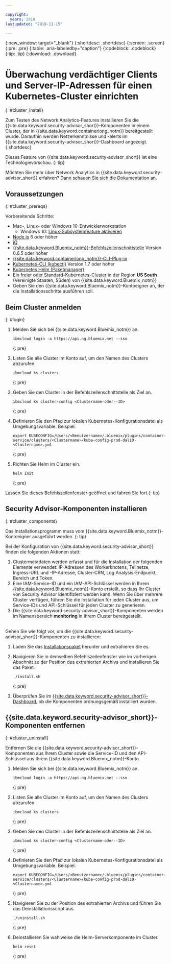 ```yaml
---

copyright:
  years: 2018
lastupdated: "2018-11-15"

---
```


{:new_window: target="_blank"}
{:shortdesc: .shortdesc}
{:screen: .screen}
{:pre: .pre}
{:table: .aria-labeledby="caption"}
{:codeblock: .codeblock}
{:tip: .tip}
{:download: .download}

# Überwachung verdächtiger Clients und Server-IP-Adressen für einen Kubernetes-Cluster einrichten
{: #cluster_install}

Zum Testen des Network Analytics-Features installieren Sie die {{site.data.keyword.security-advisor_short}}-Komponenten in einem Cluster, der in {{site.data.keyword.containerlong_notm}} bereitgestellt wurde. Daraufhin werden Netzerkenntnisse und -alerts im {{site.data.keyword.security-advisor_short}}-Dashboard angezeigt.
{:shortdesc}

Dieses Feature von {{site.data.keyword.security-advisor_short}} ist eine Technologievorschau.
{: tip}

Möchten Sie mehr über Network Analytics in {{site.data.keyword.security-advisor_short}} erfahren? [Dann schauen Sie sich die Dokumentation an](network-analytics.html).


## Voraussetzungen
{: #cluster_prereqs}

Vorbereitende Schritte:

* Mac-, Linux- oder Windows 10-Entwicklerworkstation
  * Windows 10: [Linux-Subsystemfeature aktivieren](https://win10faq.com/install-run-ubuntu-bash-windows-10/)
* [Node.js](https://nodejs.org/en/) 6 oder höher
* [jQ](https://stedolan.github.io/jq/download/)
* [{{site.data.keyword.Bluemix_notm}}-Befehlszeilenschnittstelle](https://console.bluemix.net/docs/cli/reference/bluemix_cli/get_started.html#getting-started) Version 0.6.5 oder höher
* [{{site.data.keyword.containerlong_notm}}-CLI-Plug-in](https://console.bluemix.net/docs/containers/cs_cli_install.html#cs_cli_install)
* [Kubernetes-CLI (kubectl)](https://kubernetes.io/docs/tasks/tools/install-kubectl/) Version 1.7 oder höher
* [Kubernetes Helm (Paketmanager)](https://docs.helm.sh/using_helm/#from-script)
* [Ein freier oder Standard-Kubernetes-Cluster](https://console.bluemix.net/containers-kubernetes/catalog/cluster) in der Region **US South** (Vereinigte Staaten, Süden) von {{site.data.keyword.Bluemix_notm}}
* Geben Sie den {{site.data.keyword.Bluemix_notm}}-Kontoeigner an, der die Installationsschritte ausführen soll.

## Beim Cluster anmelden
{: #login}

1.  Melden Sie sich bei {{site.data.keyword.Bluemix_notm}} an.

    ```
    ibmcloud login -a https://api.ng.bluemix.net --sso
    ```
    {: pre}

2.  Listen Sie alle Cluster im Konto auf, um den Namen des Clusters abzurufen.

    ```
    ibmcloud ks clusters
    ```
    {: pre}

3.  Geben Sie den Cluster in der Befehlszeilenschnittstelle als Ziel an.

    ```
    ibmcloud ks cluster-config <Clustername-oder--ID>
    ```
    {: pre}

4.  Definieren Sie den Pfad zur lokalen Kubernetes-Konfigurationsdatei als Umgebungsvariable. Beispiel:

    ```
    export KUBECONFIG=/Users/<Benutzername>/.bluemix/plugins/container-service/clusters/<Clustername>/kube-config-prod-dal10-<Clustername>.yml
    ```
    {: pre}

5.  Richten Sie Helm im Cluster ein.

    ```
    helm init
    ```
    {: pre}

Lassen Sie dieses Befehlszeilenfenster geöffnet und fahren Sie fort.{: tip}

## Security Advisor-Komponenten installieren
{: #cluster_components}

Das Installationsprogramm muss vom {{site.data.keyword.Bluemix_notm}}-Kontoeigner ausgeführt werden.
{: tip}

Bei der Konfiguration von {{site.data.keyword.security-advisor_short}} finden die folgenden Aktionen statt:
1. Clustermetadaten werden erfasst und für die Installation der folgenden Elemente verwendet: IP-Adressen des Workerknotens, Teilnetze, Ingress-URL und -IP-Adresse, Cluster-CRN, Log Analysis-Endpunkt, Bereich und Token.
2. Eine IAM-Service-ID und ein IAM-API-Schlüssel werden in Ihrem {{site.data.keyword.Bluemix_notm}}-Konto erstellt, so dass Ihr Cluster von Security Advisor identifiziert werden kann. Wenn Sie über mehrere Cluster verfügen, führen Sie die Installation für jeden Cluster aus, um Service-IDs und API-Schlüssel für jeden Cluster zu generieren.
3. Die {{site.data.keyword.security-advisor_short}}-Komponenten werden im Namensbereich **monitoring** in Ihrem Cluster bereitgestellt.

<br/>
Gehen Sie wie folgt vor, um die {{site.data.keyword.security-advisor_short}}-Komponenten zu installieren:

1.  Laden Sie das [Installationspaket](https://github.com/IBM-Bluemix-Docs/security-advisor/blob/master/installation.tar.gz?raw=true) herunter und extrahieren Sie es.
2.  Navigieren Sie in demselben Befehlszeilenfenster wie im vorherigen Abschnitt zu der Position des extrahierten Archivs und installieren Sie das Paket.

    ```
    ./install.sh
    ```
    {: pre}

3.  Überprüfen Sie im [{{site.data.keyword.security-advisor_short}}-Dashboard](https://console.bluemix.net/security-advisor/#/dashboard), ob die Komponenten ordnungsgemäß installiert wurden.

## {{site.data.keyword.security-advisor_short}}-Komponenten entfernen
{: #cluster_uninstall}

Entfernen Sie die {{site.data.keyword.security-advisor_short}}-Komponenten aus Ihrem Cluster sowie die Service-ID und den API-Schlüssel aus Ihrem {{site.data.keyword.Bluemix_notm}}-Konto.

1.  Melden Sie sich bei {{site.data.keyword.Bluemix_notm}} an.

    ```
    ibmcloud login -a https://api.ng.bluemix.net --sso
    ```
    {: pre}

2.  Listen Sie alle Cluster im Konto auf, um den Namen des Clusters abzurufen.

    ```
    ibmcloud ks clusters
    ```
    {: pre}

3.  Geben Sie den Cluster in der Befehlszeilenschnittstelle als Ziel an.

    ```
    ibmcloud ks cluster-config <Clustername-oder--ID>
    ```
    {: pre}

4.  Definieren Sie den Pfad zur lokalen Kubernetes-Konfigurationsdatei als Umgebungsvariable. Beispiel:

    ```
    export KUBECONFIG=/Users/<Benutzername>/.bluemix/plugins/container-service/clusters/<Clustername>/kube-config-prod-dal10-<Clustername>.yml
    ```
    {: pre}

5.  Navigieren Sie zu der Position des extrahierten Archivs und führen Sie das Deinstallationsscript aus.

    ```
    ./uninstall.sh
    ```
    {: pre}

6.  Deinstallieren Sie wahlweise die Helm-Serverkomponente im Cluster.

    ```
    helm reset
    ```
    {: pre}
